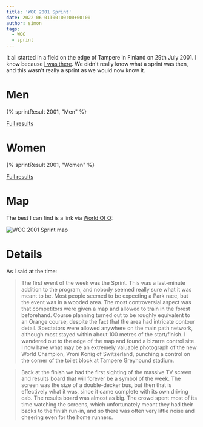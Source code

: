 ```yaml
---
title: 'WOC 2001 Sprint'
date: 2022-06-01T00:00:00+00:00
author: simon
tags:
  - WOC
  - sprint
---
```


It all started in a field on the edge of Tampere in Finland on 29th July 2001. I know because [I was there](https://www.maprunner.co.uk/articles/going-to-the-dogs-woc-2001-in-finland/). We didn't really know what a sprint was then, and this wasn't really a sprint as we would now know it.

<!--more-->

# Men

{% sprintResult 2001, "Men" %}

[Full results](https://www.maprunner.co.uk/wocdb/woc/2001/men/sprint)

# Women

{% sprintResult 2001, "Women" %}

[Full results](https://www.maprunner.co.uk/wocdb/woc/2001/women/sprint)

# Map

The best I can find is a link via [World Of O](http://omaps.worldofo.com/index.php?id=9760):

<img id="map-image" src="/images/sprints/WOC2001-M.jpg" alt="WOC 2001 Sprint map">

# Details

As I said at the time:

<blockquote>The first event of the week was the Sprint. This was a last-minute addition to the program, and nobody seemed really sure what it was meant to be. Most people seemed to be expecting a Park race, but the event was in a wooded area. The most controversial aspect was that competitors were given a map and allowed to train in the forest beforehand. Course planning turned out to be roughly equivalent to an Orange course, despite the fact that the area had intricate contour detail. Spectators were allowed anywhere on the main path network, although most stayed within about 100 metres of the start/finish. I wandered out to the edge of the map and found a bizarre control site. I now have what may be an extremely valuable photograph of the new World Champion, Vroni Konig of Switzerland, punching a control on the corner of the toilet block at Tampere Greyhound stadium.
</blockquote>

<blockquote>Back at the finish we had the first sighting of the massive TV screen and results board that will forever be a symbol of the week. The screen was the size of a double-decker bus, but then that is effectively what it was, since it came complete with its own driving cab. The results board was almost as big. The crowd spent most of its time watching the screens, which unfortunately meant they had their backs to the finish run-in, and so there was often very little noise and cheering even for the home runners.

</blockquote>
